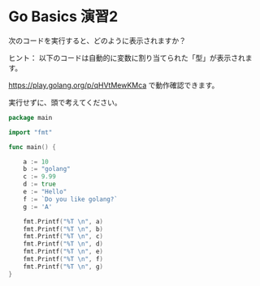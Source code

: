 
# Go Basics 演習2

次のコードを実行すると、どのように表示されますか？

ヒント： 以下のコードは自動的に変数に割り当てられた「型」が表示されます。

https://play.golang.org/p/qHVtMewKMca で動作確認できます。

実行せずに、頭で考えてください。

```go
package main

import "fmt"

func main() {

	a := 10
	b := "golang"
	c := 9.99
	d := true
	e := "Hello"
	f := `Do you like golang?`
	g := 'A'

	fmt.Printf("%T \n", a)
	fmt.Printf("%T \n", b)
	fmt.Printf("%T \n", c)
	fmt.Printf("%T \n", d)
	fmt.Printf("%T \n", e)
	fmt.Printf("%T \n", f)
	fmt.Printf("%T \n", g)
}

```